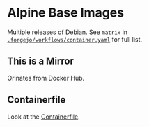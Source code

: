 # Alpine Base Images

Multiple releases of Debian. See `matrix` in [`.forgejo/workflows/container.yaml`](.forgejo/workflows/container.yaml) for full list. 

## This is a Mirror

Orinates from Docker Hub.

## Containerfile

Look at the [Containerfile](Containerfile).